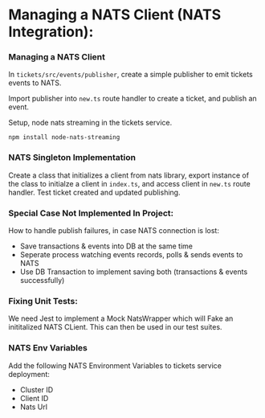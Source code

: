 # Managing a NATS Client (NATS Integration):

### Managing a NATS Client

In `tickets/src/events/publisher`, create a simple publisher to emit tickets events to NATS.

Import publisher into `new.ts` route handler to create a ticket, and publish an event.

Setup, node nats streaming in the tickets service.

```
npm install node-nats-streaming
```

### NATS Singleton Implementation

Create a class that initializes a client from nats library, export instance of the class to initialze a client in `index.ts`,
and access client in `new.ts` route handler. Test ticket created and updated publishing.

### Special Case Not Implemented In Project:

How to handle publish failures, in case NATS connection is lost:

- Save transactions & events into DB at the same time
- Seperate process watching events records, polls & sends events to NATS
- Use DB Transaction to implement saving both (transactions & events successfully)

### Fixing Unit Tests:

We need Jest to implement a Mock NatsWrapper which will Fake an inititalized NATS CLient. This can then be used in our test suites.

### NATS Env Variables

Add the following NATS Environment Variables to tickets service deployment:

- Cluster ID
- Client ID
- Nats Url
